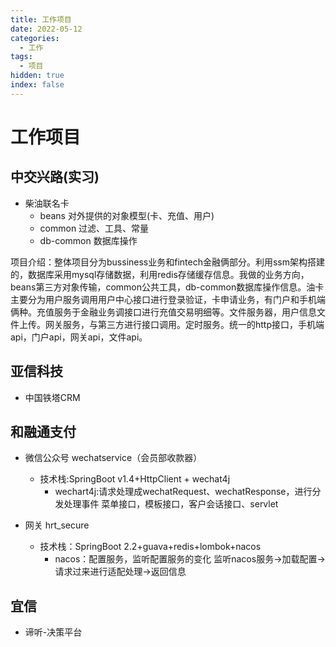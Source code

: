 ```yaml
---
title: 工作项目
date: 2022-05-12
categories:
  - 工作
tags:
  - 项目
hidden: true
index: false
---
```


# 工作项目

## 中交兴路(实习)
*   柴油联名卡
    *   beans  对外提供的对象模型(卡、充值、用户)
    *   common 过滤、工具、常量
    *   db-common 数据库操作

项目介绍：整体项目分为bussiness业务和fintech金融俩部分。利用ssm架构搭建的，数据库采用mysql存储数据，利用redis存储缓存信息。我做的业务方向，beans第三方对象传输，common公共工具，db-common数据库操作信息。油卡主要分为用户服务调用用户中心接口进行登录验证，卡申请业务，有门户和手机端俩种。充值服务于金融业务调接口进行充值交易明细等。文件服务器，用户信息文件上传。网关服务，与第三方进行接口调用。定时服务。统一的http接口，手机端api，门户api，网关api，文件api。


## 亚信科技

*   中国铁塔CRM

## 和融通支付
*   微信公众号 wechatservice（会员部收款器）
    *   技术栈\:SpringBoot v1.4+HttpClient + wechat4j
        *   wechart4j:请求处理成wechatRequest、wechatResponse，进行分发处理事件
            菜单接口，模板接口，客户会话接口、servlet

*   网关 hrt\_secure
    *   技术栈：SpringBoot 2.2+guava+redis+lombok+nacos
        *   nacos：配置服务，监听配置服务的变化
            监听nacos服务->加载配置->请求过来进行适配处理->返回信息

## 宜信

*   谛听-决策平台

